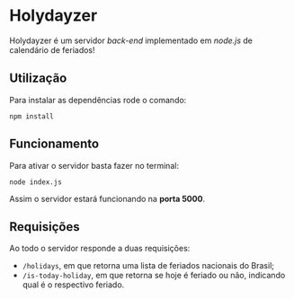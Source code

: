 # Holydayzer
 
Holydayzer é um servidor *back-end* implementado em *node.js* de calendário de feriados!

## Utilização

Para instalar as dependências rode o comando:

```
npm install
```

## Funcionamento

Para ativar o servidor basta fazer no terminal:

```
node index.js
```

Assim o servidor estará funcionando na **porta 5000**.

## Requisições

Ao todo o servidor responde a duas requisições:

* `/holidays`, em que retorna uma lista de feriados nacionais do Brasil;
* `/is-today-holiday`, em que retorna se hoje é feriado ou não, indicando qual é o respectivo feriado.